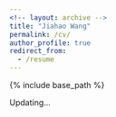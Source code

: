 ```yaml
---
<!-- layout: archive -->
title: "Jiahao Wang"
permalink: /cv/
author_profile: true
redirect_from:
  - /resume
---
```


{% include base_path %}

Updating...
<!-- [Click to View My Up-to-date Curriculum Vitae (PDF)](https://JiahaoPlus.github.io/files/CV_jh.pdf) -->

<!-- <embed src="https://JiahaoPlus.github.io/files/CV_jh.pdf" width="650" height="1800" type='application/pdf'> -->